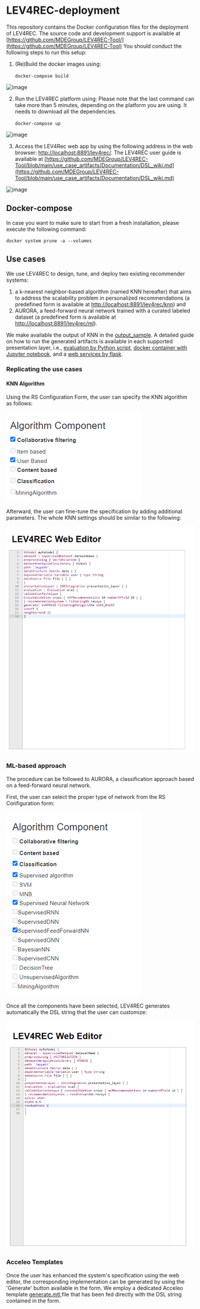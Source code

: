 # LEV4REC-deployment
This repository contains the Docker configuration files for the deployment of LEV4REC.
The source code and development support is available at [https://github.com/MDEGroup/LEV4REC-Tool/](https://github.com/MDEGroup/LEV4REC-Tool)
You should conduct the following steps to run this setup:

1. (Re)Build the docker images using: 

	`docker-compose build`
	
![image](https://user-images.githubusercontent.com/7288605/220878117-6b96859d-33b2-404a-a331-bcc28b8ab329.png)

2. Run the LEV4REC platform using: Please note that the last command can take more than 5 minutes, depending on the platform you are using. It needs to download all the dependencies.


	`docker-compose up` 
	
![image](https://user-images.githubusercontent.com/7288605/220878282-ef91f9f1-4ea2-40cb-b0e1-d99eab7c0356.png)

3. Access the LEV4Rec web app by using the following address in the web browser: 
[http://localhost:8891/lev4rec/](http://localhost:8891/lev4rec/).
The LEV4REC user guide is available at [https://github.com/MDEGroup/LEV4REC-Tool/blob/main/use_case_artifacts/Documentation/DSL_wiki.md](https://github.com/MDEGroup/LEV4REC-Tool/blob/main/use_case_artifacts/Documentation/DSL_wiki.md)

![image](https://user-images.githubusercontent.com/7288605/220878482-368e5bc9-ff91-4172-8cbb-ab97e8b28961.png)






## Docker-compose

In case you want to make sure to start from a fresh installation, please execute the following command:

```
docker system prune -a --volumes
```


## Use cases
We use LEV4REC to design, tune, and deploy two existing recommender systems:

1. a k-nearest neighbor-based algorithm (named KNN hereafter) that aims to address the scalability problem in personalized recommendations (a predefined form is available at [http://localhost:8891/lev4rec/knn](http://localhost:8891/lev4rec/knn)) and
2. AURORA, a feed-forward neural network trained with a curated labeled dataset (a predefined form is available at [http://localhost:8891/lev4rec/ml](http://localhost:8891/lev4rec/ml)).

We make available the output of KNN in the [output_sample](https://github.com/MDEGroup/LEV4REC-deployment/tree/master/output_sample). A detailed guide on how to run the generated artifacts is available in each supported presentation layer, i.e., [evaluation by Python script](https://github.com/MDEGroup/LEV4REC-deployment/tree/master/output_sample/evaluation), [docker container with Jupyter notebook](https://github.com/MDEGroup/LEV4REC-deployment/tree/master/output_sample/notebook), and a [web services by flask](https://github.com/MDEGroup/LEV4REC-deployment/tree/master/output_sample/services).




### Replicating the use cases



#### KNN Algorithm

Using the RS Configuration Form, the user can specify the KNN algorithm as follows: 



![image info](img_src/filtering_component.png)

Afterward, the user can fine-tune the specification by adding additional parameters. The whole KNN settings should be similar to the following:



![image info](img_src/filtering_editor.png)



### ML-based approach

The procedure can be followed to AURORA, a classification approach based on a feed-forward neural network. 

First, the user can select the proper type of network from the RS Configuration form:

![image info](img_src/ml_component_form.png)


Once all the components have been selected, LEV4REC generates automatically the DSL string that the user can customize:


![image info](img_src/ml_editor.png)

### Acceleo Templates

Once the user has enhanced the system's specification using the web editor, the corresponding implementation can be generated by using the 'Generate' button available in the form. We employ a dedicated Acceleo template [generate.mtl ](https://github.com/MDEGroup/LEV4REC-Tool/tree/main/lev4rec/bundles/lev4rec.code.template/src/lev4rec/code/template/main) file that has been fed directly with the DSL string contained in the form.  










